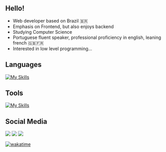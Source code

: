 ## Hello!
<ul>
  <li>Web developer based on Brazil 🇧🇷</li>
  <li>Emphasis on Frontend, but also enjoys backend</li>
  <li>Studying Computer Science</li>
  <li>Portuguese fluent speaker, professional proficiency in english, leaning french 🇬🇧🇫🇷</li>
  <li>Interested in low level programming...</li>
</ul>

## Languages  
[![My Skills](https://skillicons.dev/icons?i=ts,java,py,php,c&theme=light&perline=5)](https://skillicons.dev)

## Tools
[![My Skills](https://skillicons.dev/icons?i=angular,svelte,tailwind,scss,idea,neovim,linux,windows,postgres,mysql,figma,vercel,postman&theme=light&perline=5)](https://skillicons.dev)
  
## Social Media 
<div>
  <a href="https://www.linkedin.com/in/murillo-pinheiro-de-oliveira-2b931724a" target="_blank"><img src="https://img.shields.io/badge/-LinkedIn-%230077B5?style=for-the-badge&logo=linkedin&logoColor=white" target="_blank"></a> 
  <a href = "mailto:murillop.o06@gmail.com"><img src="https://img.shields.io/badge/-Gmail-%23333?style=for-the-badge&logo=gmail&logoColor=white" target="_blank"></a>
  <a href="https://t.me/MuriWolf" target="_blank"><img src="https://img.shields.io/badge/-telegram-informational?style=for-the-badge&logo=telegram&logoColor=white" target="_blank"></a> 
</div>
<div>
  
  [![wakatime](https://wakatime.com/badge/user/ade40df1-56bd-4593-8ea7-c7b3b48c71bc.svg)](https://wakatime.com/@ade40df1-56bd-4593-8ea7-c7b3b48c71bc)
</div>
